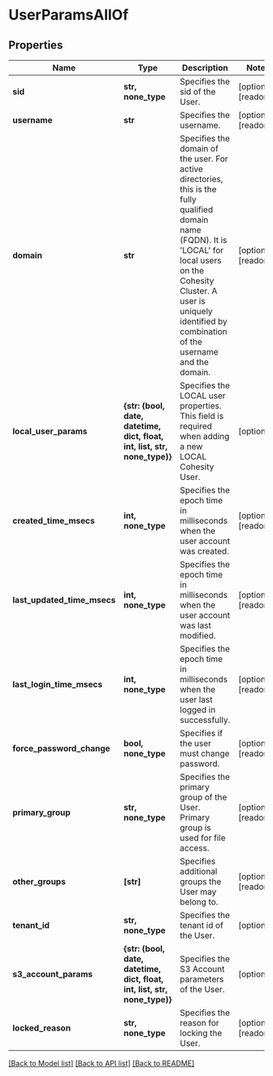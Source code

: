 # UserParamsAllOf


## Properties
Name | Type | Description | Notes
------------ | ------------- | ------------- | -------------
**sid** | **str, none_type** | Specifies the sid of the User. | [optional] [readonly] 
**username** | **str** | Specifies the username. | [optional] [readonly] 
**domain** | **str** | Specifies the domain of the user. For active directories, this is the fully qualified domain name (FQDN). It is &#39;LOCAL&#39; for local users on the Cohesity Cluster. A user is uniquely identified by combination of the username and the domain. | [optional] [readonly] 
**local_user_params** | **{str: (bool, date, datetime, dict, float, int, list, str, none_type)}** | Specifies the LOCAL user properties. This field is required when adding a new LOCAL Cohesity User. | [optional] 
**created_time_msecs** | **int, none_type** | Specifies the epoch time in milliseconds when the user account was created. | [optional] [readonly] 
**last_updated_time_msecs** | **int, none_type** | Specifies the epoch time in milliseconds when the user account was last modified. | [optional] [readonly] 
**last_login_time_msecs** | **int, none_type** | Specifies the epoch time in milliseconds when the user last logged in successfully. | [optional] [readonly] 
**force_password_change** | **bool, none_type** | Specifies if the user must change password. | [optional] [readonly] 
**primary_group** | **str, none_type** | Specifies the primary group of the User. Primary group is used for file access. | [optional] [readonly] 
**other_groups** | **[str]** | Specifies additional groups the User may belong to. | [optional] [readonly] 
**tenant_id** | **str, none_type** | Specifies the tenant id of the User. | [optional] 
**s3_account_params** | **{str: (bool, date, datetime, dict, float, int, list, str, none_type)}** | Specifies the S3 Account parameters of the User. | [optional] 
**locked_reason** | **str, none_type** | Specifies the reason for locking the User. | [optional] [readonly] 

[[Back to Model list]](../README.md#documentation-for-models) [[Back to API list]](../README.md#documentation-for-api-endpoints) [[Back to README]](../README.md)


